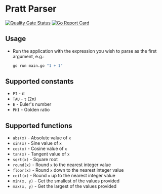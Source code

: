 # Pratt Parser

[![Quality Gate Status](https://sonarcloud.io/api/project_badges/measure?project=Dobefu_pratt-parser&metric=alert_status)](https://sonarcloud.io/summary/new_code?id=Dobefu_pratt-parser)
[![Go Report Card](https://goreportcard.com/badge/github.com/Dobefu/pratt-parser)](https://goreportcard.com/report/github.com/Dobefu/pratt-parser)

## Usage

- Run the application with the expression you wish to parse as the first argument, e.g.:

  ```bash
  go run main.go "1 + 1"
  ```

## Supported constants

- `PI` - π
- `TAU` - τ (2π)
- `E` - Euler's number
- `PHI` - Golden ratio

## Supported functions

- `abs(x)` - Absolute value of `x`
- `sin(x)` - Sine value of `x`
- `cos(x)` - Cosine value of `x`
- `tan(x)` - Tangent value of `x`
- `sqrt(x)` - Square root
- `round(x)` - Round `x` to the nearest integer value
- `floor(x)` - Round `x` down to the nearest integer value
- `ceil(x)` - Round `x` up to the nearest integer value
- `min(x, y)` - Get the smallest of the values provided
- `max(x, y)` - Get the largest of the values provided
